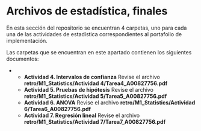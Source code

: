 # Archivos de estadística, finales
En esta sección del repositorio se encuentran 4 carpetas, uno para cada una de las actividades de estadística correspondientes al portafolio de implementación.

Las carpetas que se encuentran en este apartado contienen los siguientes documentos:

*
	* **Actividad 4. Intervalos de confianza** Revise el archivo **retro/M1_Statistics/Actividad 4/Tarea4_A00827756.pdf**
	* **Actividad 5. Pruebas de hipótesis** Revise el archivo **retro/M1_Statistics/Actividad 5/Tarea5_A00827756.pdf**
	* **Actividad 6. ANOVA** Revise el archivo **retro/M1_Statistics/Actividad 6/Tarea6_A00827756.pdf**
	* **Actividad 7. Regresión lineal** Revise el archivo **retro/M1_Statistics/Actividad 7/Tarea7_A00827756.pdf**



